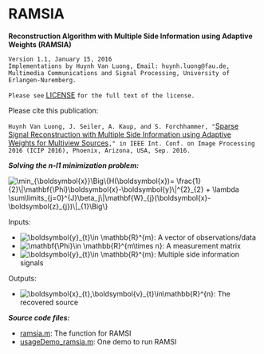 # RAMSIA
**Reconstruction Algorithm with Multiple Side Information using Adaptive Weights (RAMSIA)**

	Version 1.1, January 15, 2016
	Implementations by Huynh Van Luong, Email: huynh.luong@fau.de,
	Multimedia Communications and Signal Processing, University of Erlangen-Nuremberg.

`Please see` [LICENSE](https://github.com/huynhlvd/ramsia/blob/master/LICENSE.md) `for the full text of the license.`

Please cite this publication: 

`Huynh Van Luong, J. Seiler, A. Kaup, and S. Forchhammer, "`[Sparse Signal Reconstruction with Multiple Side Information using Adaptive Weights for Multiview Sources](https://arxiv.org/abs/1605.06776)`," in IEEE Int. Conf. on Image Processing 2016 (ICIP 2016), Phoenix, Arizona, USA, Sep. 2016.`

  **_Solving the _n-l1_ minimization problem:_**

<img src="https://latex.codecogs.com/svg.latex?\dpi{150}&space;\min_{\boldsymbol{x}}\Big\{H(\boldsymbol{x})=&space;\frac{1}{2}\|\mathbf{\Phi}\boldsymbol{x}-\boldsymbol{y}\|^{2}_{2}&space;&plus;&space;\lambda&space;\sum\limits_{j=0}^{J}\beta_j\|\mathbf{W}_{j}(\boldsymbol{x}-\boldsymbol{z}_{j})\|_{1}\Big\}" title="\min_{\boldsymbol{x}}\Big\{H(\boldsymbol{x})= \frac{1}{2}\|\mathbf{\Phi}\boldsymbol{x}-\boldsymbol{y}\|^{2}_{2} + \lambda \sum\limits_{j=0}^{J}\beta_j\|\mathbf{W}_{j}(\boldsymbol{x}-\boldsymbol{z}_{j})\|_{1}\Big\}" />

Inputs:
- <img src="https://latex.codecogs.com/svg.latex?\dpi{150}&space;\boldsymbol{y}\in&space;\mathbb{R}^{m}" title="\boldsymbol{y}_{t}\in \mathbb{R}^{m}" />: A vector of observations/data <br /> 
- <img src="https://latex.codecogs.com/svg.latex?\dpi{150}&space;\mathbf{\Phi}\in&space;\mathbb{R}^{m\times&space;n}" title="\mathbf{\Phi}\in \mathbb{R}^{m\times n}" />: A measurement matrix <br />
- <img src="https://latex.codecogs.com/svg.latex?\dpi{150}&space;\boldsymbol{z}_{j}\in&space;\mathbb{R}^{n}" title="\boldsymbol{y}_{t}\in \mathbb{R}^{m}" />: Multiple side information signals <br />

Outputs:
- <img src="https://latex.codecogs.com/svg.latex?\dpi{150}&space;\boldsymbol{\hat{x}}\in\mathbb{R}^{n}" title="\boldsymbol{x}_{t},\boldsymbol{v}_{t}\in\mathbb{R}^{n}" />: The recovered source

**_Source code files:_**  
 - [ramsia.m](https://github.com/huynhlvd/ramsia/blob/master/ramsia.m): The function for RAMSI
 - [usageDemo_ramsia.m](https://github.com/huynhlvd/ramsia/blob/master/usageDemo_ramsia.m): One demo to run RAMSI
